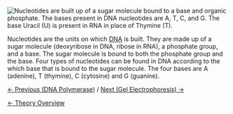 ![Nucleotides are built up of a sugar molecule bound to a base and organic phosphate. The bases present in DNA nucleotides are A, T, C, and G. The base Uracil (U) is present in RNA in place of Thymine (T).](/wiki/NucleotidesNew.jpeg "Nucleotides are built up of a sugar molecule bound to a base and organic phosphate. The bases present in DNA nucleotides are A, T, C, and G. The base Uracil (U) is present in RNA in place of Thymine (T).")

Nucleotides are the units on which [DNA](/wiki/DNA "wikilink") is built. They
are made up of a sugar molecule (deoxyribose in DNA, ribose in RNA), a
phosphate group, and a base. The sugar molecule is bound to both the
phosphate group and the base. Four types of nucleotides can be found in
DNA according to the which base that is bound to the sugar molecule. The
four bases are A (adenine), T (thymine), C (cytosine) and G (guanine).

[← Previous (DNA Polymerase)](/wiki/DNA_Polymerase "wikilink") / [Next (Gel
Electrophoresis) →](/wiki/Gel_Electrophoresis "wikilink")

[← Theory Overview](/wiki/CSI_Case "wikilink")

